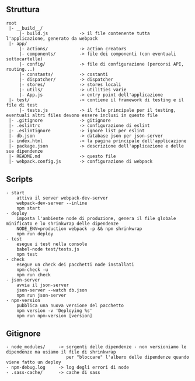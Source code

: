 Struttura
---------

    root
     |- __build__/
         |- build.js            -> il file contenente tutta l'applicazione, generato da webpack
     |- app/
         |- actions/            -> action creators
         |- components/         -> file dei componenti (con eventuali sottocartelle)
         |- config/             -> file di configurazione (percorsi API, routing...)
         |- constants/          -> costanti
         |- dispatcher/         -> dispatcher
         |- stores/             -> stores locali
         |- utils/              -> utilities varie
         |- App.js              -> entry point dell'applicazione
     |- test/                   -> contiene il framework di testing e il file di test
         |- tests.js            -> il file principale per il testing, eventuali altri files devono essere inclusi in questo file
     |- .gitignore              -> gitignore
     |- .eslintrc               -> configurazione di eslint
     |- .eslintignore           -> ignore list per eslint
     |- db.json                 -> database json per json-server
     |- index.html              -> la pagina principale dell'applicazione
     |- package.json            -> descrizione dell'applicazione e delle sue dipendenze
     |- README.md               -> questo file
     |- webpack.config.js       -> configurazione di webpack


Scripts
-------

    - start
        attiva il server webpack-dev-server
        webpack-dev-server --inline
        npm start
    - deploy
        imposta l'ambiente node di produzione, genera il file globale minificato e lo shrinkwrap delle dipendenze
        NODE_ENV=production webpack -p && npm shrinkwrap
        npm run deploy
    - test
        esegue i test nella console
        babel-node test/tests.js
        npm test
    - check
        esegue un check dei pacchetti node installati
        npm-check -u
        npm run check
    - json-server
        avvia il json-server
        json-server --watch db.json
        npm run json-server
    - npm-version
        pubblica una nuova versione del pacchetto
        npm version -v 'Deploying %s'
        npm run npm-version [version]


Gitignore
---------

    - node_modules/     -> sorgenti delle dipendenze - non versioniamo le dipendenze ma usiamo il file di shrinkwrap
                           per "bloccare" l'albero delle dipendenze quando viene fatto un deploy
    - npm-debug.log     -> log degli errori di node
    - .sass-cache/      -> cache di sass
